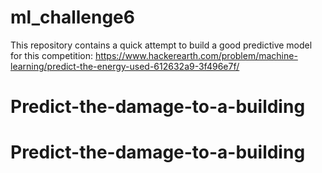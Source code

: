 # ml_challenge6
This repository contains a quick attempt to build a good predictive model for this competition:  https://www.hackerearth.com/problem/machine-learning/predict-the-energy-used-612632a9-3f496e7f/ 
# Predict-the-damage-to-a-building
# Predict-the-damage-to-a-building
